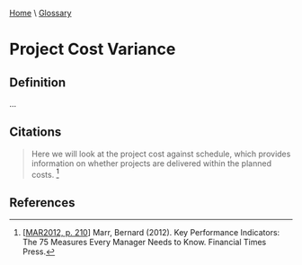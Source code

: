 [Home](../../index.html) \ [Glossary](glossary.html)

# Project Cost Variance

## Definition

...  

## Citations

> Here we will look at the project cost against schedule, which provides information on whether projects are delivered within the planned costs. [^1] 

## References

[^1]: [[MAR2012, p. 210](../references/books/Key-Performance-Indicators-The-75-Measures-Every-Manager-Needs-to-Know.html)] Marr, Bernard (2012). Key Performance Indicators: The 75 Measures Every Manager Needs to Know. Financial Times Press.